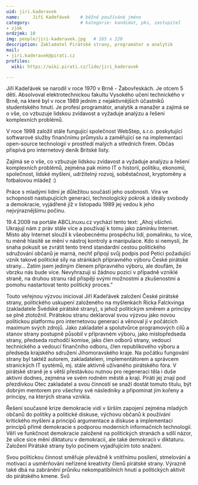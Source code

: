 ```yaml
---
uid: jiri.kaderavek
name:     Jiří Kadeřávek  	# běžně používáné jméno
category:                 	# kategorie: kandidat, pks, zastupitel
- zjmk
ordzjmk: 10
img: people/jiri-kaderavek.jpg   # 165 x 220
description: Zakladatel Pirátské strany, programátor a analytik     	# kratký popis, max 160 znaků
mail:
- jiri.kaderavek@pirati.cz
profiles:
  wiki: https://wiki.pirati.cz/lide/jiri_kaderavek

---
```


Jiří Kadeřávek se narodil v roce 1970 v Brně - Žabovřeskách. Je otcem 5 dětí. Absolvoval elektrotechnickou fakultu Vysokého učení technického v Brně, na které byl v roce 1989 jedním z nejaktivnějších účastníků studentského hnutí. Je profesí programátor, analytik a manažer a zajímá se o vše, co vzbuzuje lidskou zvídavost a vyžaduje analýzu a řešení komplexních problémů.

V roce 1998 založil stále fungující společnost WebStep, s.r.o. poskytující softwarové služby finančnímu průmyslu a zaměřující se na implementaci open-source technologií v prostředí malých a středních firem. Občas přispívá pro internetový deník Britské listy.

Zajímá se o vše, co vzbuzuje lidskou zvídavost a vyžaduje analýzu a řešení komplexních problémů, zejména pak mimo IT o historii, politiku, ekonomii, společnost, lidské myšlení, udržitelný rozvoj, soběstačnost, kryptoměny a fotbalovou mládež :)

Práce s mladými lidmi je důležitou součástí jeho osobnosti. Víra ve schopnosti nastupujících generací, technologický pokrok a ideály svobody a demokracie, vyjádřené již v listopadu 1989 jej vedou k jeho nejvýraznějšímu počinu.

19.4.2009 na portále ABCLinuxu.cz vychází tento text: „Ahoj všichni. Ukrajují nám z práv stále více a používají k tomu jako záminku Internet. Místo aby Internet sloužil k všeobecnému prospěchu lidí, pomalinku, tu více, tu méně hlasitě se mění v nástroj kontroly a manipulace. Kdo si nemyslí, že snaha pokusit se zvrátit tento trend standardní cestou politického sdružování občanů je marná, nechť připojí svůj podpis pod Petici požadující vznik takové politické síly na stránkách přípravného výboru České pirátské strany… Zatím jsem jediným členem přípravného výboru, ale doufám, že vbrzku nás bude více. Nevyhrazuji si žádnou pozici v případně vzniklé straně, na druhou stranu rád přispěji svými možnostmi a zkušenostmi a pomohu nastartovat tento politický proces.”

Touto veřejnou výzvou inicioval Jiří Kadeřávek založení České pirátské strany, politického uskupení založeného na myšlenkách Ricka Falckvinga (zakladatele Švédské pirátské strany), s jehož politickým směrem a principy se plně ztotožnil. Pirátskou stranu deklaroval svou výzvou jako novou politickou platformu pro internetovou generaci a věnoval jí v počátcích maximum svých zdrojů. Jako zakladatel a spolutvůrce programových cílů a stanov strany postupně působil v přípravném výboru, jako místopředseda strany, předseda rozhodčí komise, jako člen odborů strany, vedoucí technického a vedoucí finančního odboru, člen republikového výboru a předseda krajského sdružení Jihomoravského kraje. Na počátku fungování strany byl taktéž autorem, zakladatelem, implementátorem a správcem stranických IT systémů, mj. stále aktivně užívaného pirátského fóra. V pirátské straně je s větší přestávkou nutnou pro regeneraci těla i duše aktivní dodnes, zejména ve svém rodném městě a kraji. Piráti jej znají pod přezdívkou Otec zakladatel a svou činností se snaží dostát tomuto titulu, být dobrým mentorem pro všechny své následníky a připomínat jim kořeny a principy, na kterých strana vznikla.

Řešení současné krize demokracie vidí v širším zapojení zejména mladých občanů do politiky a politické diskuse, výchovu občanů k používání kritického myšlení a principů argumentace a diskuse a implementaci principů přímé demokracie s podporou moderních informačních technologií. Věří ve funkčnost demokracie založené na politických stranách a sdílí názor, že ulice sice mění diktaturu v demokracii, ale také demokracii v diktaturu. Založení Pirátské strany bylo počinem vyjadřujícím toto snažení.

Svou politickou činnost směřuje převážně k vnitřnímu posílení, stmelování a motivaci a usměrňování neřízené kreativity členů pirátské strany. Výrazně také dbá na zabránění průniku nekompatibilních hnutí a politických aktivit do pirátského kmene. Svů
